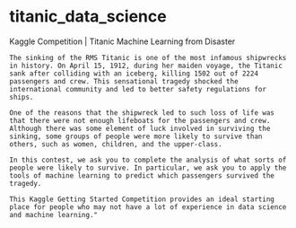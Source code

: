 # titanic_data_science

Kaggle Competition | Titanic Machine Learning from Disaster

    The sinking of the RMS Titanic is one of the most infamous shipwrecks in history. On April 15, 1912, during her maiden voyage, the Titanic sank after colliding with an iceberg, killing 1502 out of 2224 passengers and crew. This sensational tragedy shocked the international community and led to better safety regulations for ships.

    One of the reasons that the shipwreck led to such loss of life was that there were not enough lifeboats for the passengers and crew. Although there was some element of luck involved in surviving the sinking, some groups of people were more likely to survive than others, such as women, children, and the upper-class.

    In this contest, we ask you to complete the analysis of what sorts of people were likely to survive. In particular, we ask you to apply the tools of machine learning to predict which passengers survived the tragedy.

    This Kaggle Getting Started Competition provides an ideal starting place for people who may not have a lot of experience in data science and machine learning."
